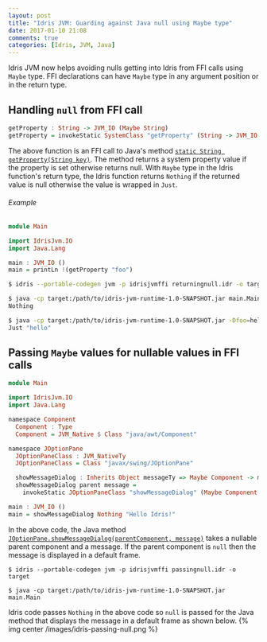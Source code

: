 ```yaml
---
layout: post
title: "Idris JVM: Guarding against Java null using Maybe type"
date: 2017-01-10 21:08
comments: true
categories: [Idris, JVM, Java]
---
```

Idris JVM now helps avoiding nulls getting into Idris from FFI calls using `Maybe` type.
FFI declarations can have `Maybe` type in any argument position or in the return type.

## Handling `null` from FFI call


``` haskell
getProperty : String -> JVM_IO (Maybe String)
getProperty = invokeStatic SystemClass "getProperty" (String -> JVM_IO (Maybe String))
```

The above function is an FFI call to Java's method
[`static String getProperty(String key)`](https://docs.oracle.com/javase/8/docs/api/java/lang/System.html#getProperty-java.lang.String-).
The method returns a system property value if the property is set otherwise returns null.
With `Maybe` type in the Idris function's return type, the Idris function returns `Nothing` if the returned value is null
otherwise the value is wrapped in `Just`.

###### Example

``` haskell returningnull.idr
module Main

import IdrisJvm.IO
import Java.Lang

main : JVM_IO ()
main = printLn !(getProperty "foo")  
```

``` bash
$ idris --portable-codegen jvm -p idrisjvmffi returningnull.idr -o target

$ java -cp target:/path/to/idris-jvm-runtime-1.0-SNAPSHOT.jar main.Main
Nothing

$ java -cp target:/path/to/idris-jvm-runtime-1.0-SNAPSHOT.jar -Dfoo=hello main.Main
Just "hello"

```

## Passing `Maybe` values for nullable values in FFI calls

``` haskell passingnull.idr
module Main

import IdrisJvm.IO
import Java.Lang

namespace Component
  Component : Type
  Component = JVM_Native $ Class "java/awt/Component"

namespace JOptionPane
  JOptionPaneClass : JVM_NativeTy
  JOptionPaneClass = Class "javax/swing/JOptionPane"

  showMessageDialog : Inherits Object messageTy => Maybe Component -> messageTy -> JVM_IO ()
  showMessageDialog parent message =
    invokeStatic JOptionPaneClass "showMessageDialog" (Maybe Component -> Object -> JVM_IO ()) parent (believe_me message)

main : JVM_IO ()
main = showMessageDialog Nothing "Hello Idris!"

```

In the above code, the Java method
[`JOptionPane.showMessageDialog(parentComponent, message)`](https://docs.oracle.com/javase/8/docs/api/javax/swing/JOptionPane.html#showMessageDialog-java.awt.Component-java.lang.Object-)
takes a nullable parent component and a message. If the parent component is `null` then the message is displayed in a default frame.

```
$ idris --portable-codegen jvm -p idrisjvmffi passingnull.idr -o target

$ java -cp target:/path/to/idris-jvm-runtime-1.0-SNAPSHOT.jar main.Main
```
Idris code passes `Nothing` in the above code so `null` is passed for the Java method that displays the message in a default frame as shown below.
{% img center /images/idris-passing-null.png %}
